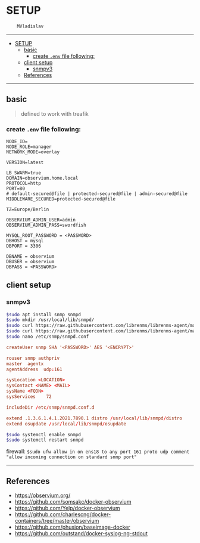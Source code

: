 # SETUP

```sh
    MVladislav
```

---

- [SETUP](#setup)
  - [basic](#basic)
    - [create `.env` file following:](#create-env-file-following)
  - [client setup](#client-setup)
    - [snmpv3](#snmpv3)
  - [References](#references)

---

## basic

> defined to work with treafik

### create `.env` file following:

```env
NODE_ID=
NODE_ROLE=manager
NETWORK_MODE=overlay

VERSION=latest

LB_SWARM=true
DOMAIN=observium.home.local
PROTOCOL=http
PORT=80
# default-secured@file | protected-secured@file | admin-secured@file
MIDDLEWARE_SECURED=protected-secured@file

TZ=Europe/Berlin

OBSERVIUM_ADMIN_USER=admin
OBSERVIUM_ADMIN_PASS=swordfish

MYSQL_ROOT_PASSWORD = <PASSWORD>
DBHOST = mysql
DBPORT = 3306

DBNAME = observium
DBUSER = observium
DBPASS = <PASSWORD>
```

## client setup

### snmpv3

```sh
$sudo apt install snmp snmpd
$sudo mkdir /usr/local/lib/snmpd/
$sudo curl https://raw.githubusercontent.com/librenms/librenms-agent/master/snmp/distro -o /usr/local/lib/snmpd/distro
$sudo curl https://raw.githubusercontent.com/librenms/librenms-agent/master/snmp/osupdate -o /usr/local/lib/snmpd/osupdate
$sudo nano /etc/snmp/snmpd.conf
```

```conf
createUser snmp SHA '<PASSWORD>' AES '<ENCRYPT>'

rouser snmp authpriv
master  agentx
agentAddress  udp:161

sysLocation <LOCATION>
sysContact <NAME> <MAIL>
sysName <FQDN>
sysServices    72

includeDir /etc/snmp/snmpd.conf.d

extend .1.3.6.1.4.1.2021.7890.1 distro /usr/local/lib/snmpd/distro
extend osupdate /usr/local/lib/snmpd/osupdate
```

```sh
$sudo systemctl enable snmpd
$sudo systemctl restart snmpd
```

firewall: `$sudo ufw allow in on ens18 to any port 161 proto udp comment "allow incoming connection on standard snmp port"`

---

## References

- <https://observium.org/>
- <https://github.com/somsakc/docker-observium>
- <https://github.com/Yelp/docker-observium>
- <https://github.com/charlescng/docker-containers/tree/master/observium>
- <https://github.com/phusion/baseimage-docker>
- <https://github.com/outstand/docker-syslog-ng-stdout>

